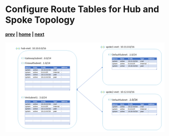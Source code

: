 # Configure Route Tables for Hub and Spoke Topology

#### [prev](./04.md) | [home](../welcome.md) | [next](./06.md)

![slide 05](../png/configure-route-tables-for-hub-and-spoke-topology/05.png)
